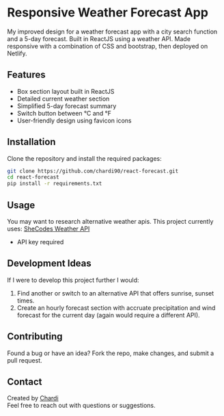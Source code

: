 # Responsive Weather Forecast App
My improved design for a weather forecast app with a city search function and a 5-day forecast. Built in ReactJS using a weather API. Made responsive with a combination of CSS and bootstrap, then deployed on Netlify.

## Features  
- Box section layout built in ReactJS
- Detailed current weather section
- Simplified 5-day forecast summary
- Switch button between °C and °F
- User-friendly design using favicon icons

## Installation  
Clone the repository and install the required packages:  

```bash  
git clone https://github.com/chardi90/react-forecast.git  
cd react-forecast  
pip install -r requirements.txt 
``` 

## Usage  

You may want to research alternative weather apis. This project currently uses:
[SheCodes Weather API](https://www.shecodes.io/learn/apis/weather)

- API key required

## Development Ideas

If I were to develop this project further I would:
1. Find another or switch to an alternative API that offers sunrise, sunset times.
2. Create an hourly forecast section with accruate precipitation and wind forecast for the current day (again would require a different API).

## Contributing  

Found a bug or have an idea? Fork the repo, make changes, and submit a pull request.  

## Contact  

Created by [Chardi](https://www.chardi.co.uk/)  
Feel free to reach out with questions or suggestions.
